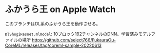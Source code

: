 # ふかうら王 on Apple Watch

このブランチはDL系のふかうら王を動作させる。

`DlShogiResnet.mlmodel`: 10ブロック192チャンネルのDNN。学習済みモデルファイルの場所 https://github.com/select766/FukauraOu-CoreML/releases/tag/coreml-sample-20220613

